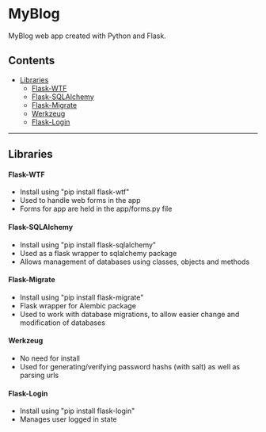 # MyBlog
MyBlog web app created with Python and Flask. 

## Contents
* [Libraries](#lib)
    * [Flask-WTF](#flask-wtf)
    * [Flask-SQLAlchemy](#sql-alc)
    * [Flask-Migrate](#flask-mig)
    * [Werkzeug](#werk)
    * [Flask-Login](#flask-log)


---

## <a name="lib"></a>Libraries
   #### <a name='flask-wtf'></a>Flask-WTF
   - Install using "pip install flask-wtf"
   - Used to handle web forms in the app
   - Forms for app are held in the app/forms.py file

   #### <a name='sql-alc'></a>Flask-SQLAlchemy
   - Install using "pip install flask-sqlalchemy"
   - Used as a flask wrapper to sqlalchemy package
   - Allows management of databases using classes, objects and methods

   #### <a name='flask-mig'></a>Flask-Migrate
   - Install using "pip install flask-migrate"
   - Flask wrapper for Alembic package
   - Used to work with database migrations, to allow easier change and modification of databases

   #### <a name='werk'></a>Werkzeug
   - No need for install
   - Used for generating/verifying password hashs (with salt) as well as parsing urls

   #### <a name='flask-log'></a>Flask-Login
   - Install using "pip install flask-login"
   - Manages user logged in state


